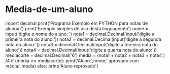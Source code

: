 # Media-de-um-aluno
import decimal
print('Programa Exemplo em PYTHON para notas de aluno\n')
print('Exemplo simples de uso desta linguagem\n')
nome = input('digite o nome do aluno: ')
nota1 = decimal.Decimal(input('digite a primeira nota do aluno:'))
nota2 = decimal.Decimal(input('digite a segunda nota do aluno:'))
nota3 = decimal.Decimal(input('digite a terceira nota do aluno:'))
nota4 = decimal.Decimal(input('digite a quarta nota do aluno:'))
mediacorte = decimal.Decimal('6')
media = (nota1 + nota2 + nota3 + nota4 ) /4
if (media >= mediacorte):
    print('Aluno:',nome,' aprovado com média:',media)
else:
    print('Aluno reprovado')
